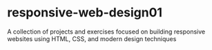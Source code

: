 # responsive-web-design01
A collection of projects and exercises focused on building responsive websites using HTML, CSS, and modern design techniques
